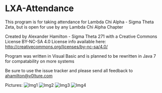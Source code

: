 # LXA-Attendance
This program is for taking attendance for Lambda Chi Alpha - Sigma Theta Zeta, but is open for use by any Lambda Chi Alpha Chapter

Created by Alexander Hamilton - Sigma Theta 271 with a Creative Commons License BY-NC-SA 4.0
License info available here: http://creativecommons.org/licenses/by-nc-sa/4.0/

Program was written in Visual Basic and is planned to be rewritten in Java 7 for compatability on more systems

Be sure to use the issue tracker and please send all feedback to ahamilton@v0lture.com

Pictures:
![Img1](http://i.imgur.com/OP6HSIe.png)
![Img2](http://i.imgur.com/wZ3eHkM.png)
![Img3](http://i.imgur.com/wVQnNb8.png)
![Img4](http://i.imgur.com/ip2Zf5A.png)
